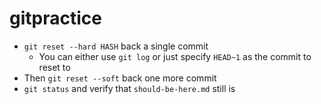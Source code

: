 # gitpractice


- `git reset --hard HASH` back a single commit
  - You can either use `git log` or just specify `HEAD~1` as the commit to reset to
- Then `git reset --soft` back one more commit
- `git status` and verify that `should-be-here.md` still is
